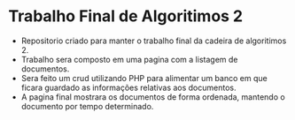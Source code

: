 # Trabalho Final de Algoritimos 2
- Repositorio criado para manter o trabalho final da cadeira de algoritimos 2.
- Trabalho sera composto em uma pagina com a listagem de documentos.
- Sera feito um crud utilizando PHP para alimentar um banco em que ficara guardado as informações relativas aos documentos.
- A pagina final mostrara os documentos de forma ordenada, mantendo o documento por tempo determinado.

